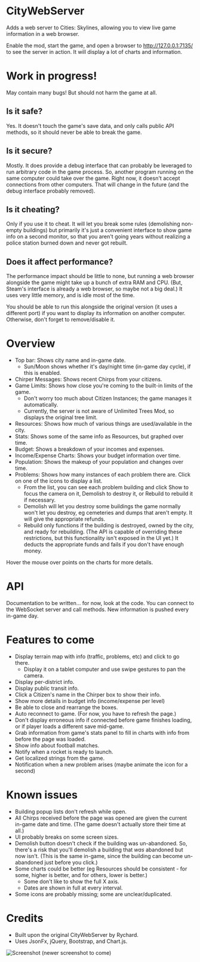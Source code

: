 # CityWebServer
Adds a web server to Cities: Skylines, allowing you to view live game information in a web browser.

Enable the mod, start the game, and open a browser to http://127.0.0.1:7135/ to see the server in action. It will display a lot of charts and information.

# Work in progress!

May contain many bugs! But should not harm the game at all.

## Is it safe?

Yes. It doesn't touch the game's save data, and only calls public API methods, so it should never be able to break the game.

## Is it secure?

Mostly. It does provide a debug interface that can probably be leveraged to run arbitrary code in the game process. So, another program running on the same computer could take over the game.
Right now, it doesn't accept connections from other computers. That will change in the future (and the debug interface probably removed).

## Is it cheating?

Only if you use it to cheat. It will let you break some rules (demolishing non-empty buildings) but primarily it's just a convenient interface to show game info on a second monitor, so that you aren't going years without realizing a police station burned down and never got rebuilt.

## Does it affect performance?

The performance impact should be little to none, but running a web browser alongside the game might take up a bunch of extra RAM and CPU. (But, Steam's interface is already a web browser, so maybe not a big deal.) It uses very little memory, and is idle most of the time.

You should be able to run this alongside the original version (it uses a different port) if you want to display its information on another computer. Otherwise, don't forget to remove/disable it.

# Overview

- Top bar: Shows city name and in-game date.
    - Sun/Moon shows whether it's day/night time (in-game day cycle), if this is enabled.
- Chirper Messages: Shows recent Chirps from your citizens.
- Game Limits: Shows how close you're coming to the built-in limits of the game.
    - Don't worry too much about Citizen Instances; the game manages it automatically.
    - Currently, the server is not aware of Unlimited Trees Mod, so displays the original tree limit.
- Resources: Shows how much of various things are used/available in the city.
- Stats: Shows some of the same info as Resources, but graphed over time.
- Budget: Shows a breakdown of your incomes and expenses.
- Income/Expense Charts: Shows your budget information over time.
- Population: Shows the makeup of your population and changes over time.
- Problems: Shows how many instances of each problem there are. Click on one of the icons to display a list.
    - From the list, you can see each problem building and click Show to focus the camera on it, Demolish to destroy it, or Rebuild to rebuild it if necessary.
    - Demolish will let you destroy some buildings the game normally won't let you destroy, eg cemeteries and dumps that aren't empty. It will give the appropriate refunds.
    - Rebuild only functions if the building is destroyed, owned by the city, and ready for rebuilding. (The API is capable of overriding these restrictions, but this functionality isn't exposed in the UI yet.) It deducts the appropriate funds and fails if you don't have enough money.

Hover the mouse over points on the charts for more details.

# API

Documentation to be written... for now, look at the code.
You can connect to the WebSocket server and call methods. New information is pushed every in-game day.

# Features to come

- Display terrain map with info (traffic, problems, etc) and click to go there.
    - Display it on a tablet computer and use swipe gestures to pan the camera.
- Display per-district info.
- Display public transit info.
- Click a Citizen's name in the Chirper box to show their info.
- Show more details in budget info (income/expense per level)
- Be able to close and rearrange the boxes.
- Auto reconnect to game. (For now, you have to refresh the page.)
- Don't display erroneous info if connected before game finishes loading, or if player loads a different save mid-game.
- Grab information from game's stats panel to fill in charts with info from before the page was loaded.
- Show info about football matches.
- Notify when a rocket is ready to launch.
- Get localized strings from the game.
- Notification when a new problem arises (maybe animate the icon for a second)

# Known issues

- Building popup lists don't refresh while open.
- All Chirps received before the page was opened are given the current in-game date and time. (The game doesn't actually store their time at all.)
- UI probably breaks on some screen sizes.
- Demolish button doesn't check if the building was un-abandoned. So, there's a risk that you'll demolish a building that *was* abandoned but now isn't. (This is the same in-game, since the building can become un-abandoned just before you click.)
- Some charts could be better (eg Resources should be consistent - for some, higher is better, and for others, lower is better.)
    - Some don't like to show the full X axis.
    - Dates are shown in full at every interval.
- Some icons are probably missing; some are unclear/duplicated.

# Credits

- Built upon the original CityWebServer by Rychard.
- Uses JsonFx, jQuery, Bootstrap, and Chart.js.

![Screenshot](http://i.imgur.com/U3dD0vd.png)
(newer screenshot to come)
